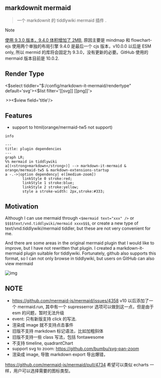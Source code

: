## markdownit mermaid

> 一个 markdownit 的 tiddlywiki mermaid 插件 .

> [!NOTE]
> [使用 9.3.0 版本，9.4.0 体积增加了 2MB](https://github.com/orgs/mermaid-js/discussions/4314mermaid), 原因主要是 mindmap 和 flowchart-ejs 使用两个单独的布局引擎 9.4.0 是最后一个 cjs 版本，v10.0.0 以后是 ESM only, 所以 mermid 的库将会固定为 9.3.0，没有更新的必要。GitHub 使用的 mermaid 版本目前是 10.0.2.


## Render Type

<$select tiddler="$:/config/markdown-it-mermaid/rendertype" default='svg'><$list filter='[[svg]] [[png]]'>
<option value=<<currentTiddler>>><$view field='title'/></option>
</$list>
</$select>

## Features

* support to html(orange/mermaid-tw5 not support)

```mermaid
info
```

```mermaid
---
title: plugin dependencies
---
graph LR;
%% mermaid in tiddlywiki
a[(<strong>markdown</strong>)] --> markdown-it-mermaid & orange/mermaid-tw5 & markdown-extensions-startup
a -.->|option dependency| e([medium-zoom])
		linkStyle 0 stroke:red;
		linkStyle 1 stroke:blue;
		linkStyle 2 stroke:yellow;
		style a stroke-width: 2px,stroke:#333;
```


## Motivation

Although I can use mermaid through `<$mermaid text="xxx" />` or `$$$$text/vnd.tiddlywiki/mermaid xxxx$$$`, or create a new type of text/vnd.tiddlywiki/mermaid tiddler, but these are not very convenient for me.

And there are some areas in the original mermaid plugin that I would like to improve, but I have not rewritten that plugin. I created a markdown-it-mermaid plugin suitable for tiddlywiki. Fortunately, github also supports this format, so I can not only browse in tiddlywiki, but users on GitHub can also view mermaid

![img](https://talk.tiddlywiki.org/uploads/default/original/2X/b/b7e4e40f767fb0a27dc5839a1540942808e5c9fc.gif)

## NOTE

* https://github.com/mermaid-js/mermaid/issues/4358 v10 以后添加了一个 mermaid.run, 其中有一个 supresserror 选项可以做到这一点，但是由于 esm 的问题，暂时无法升级
* event: 只有新版支持 click 的写法.
* 渲染成 image 就不支持点击事件
* 旧版不支持 markdown 标记语法，比如加粗斜体
* 旧版不支持一些 class 写法，包括 fontawesome
* 不支持 timeline, quadrantChart
* support svg to zoom:  https://github.com/bumbu/svg-pan-zoom
* 渲染成 image, 导致 markdown export 导出爆错，

https://github.com/mermaid-js/mermaid/pull/4734 希望可以类似 echarts 一样，用户可以选择需要的图标类型。